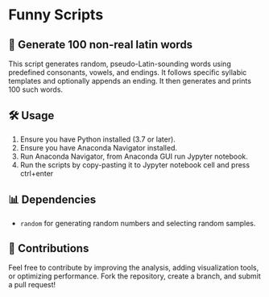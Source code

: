 # Funny Scripts
## 📌 Generate 100 non-real latin words
This script generates random, pseudo-Latin-sounding words using predefined consonants, vowels, and endings. It follows specific syllabic templates and optionally appends an ending. It then generates and prints 100 such words.


## 🛠 Usage

1. Ensure you have Python installed (3.7 or later).
2. Ensure you have Anaconda Navigator installed.
3. Run Anaconda Navigator, from Anaconda GUI run Jypyter notebook.
4. Run the scripts by copy-pasting it to Jypyter notebook cell and press ctrl+enter

## 📊 Dependencies
- `random` for generating random numbers and selecting random samples.

## 🤝 Contributions
Feel free to contribute by improving the analysis, adding visualization tools, or optimizing performance. Fork the repository, create a branch, and submit a pull request!

